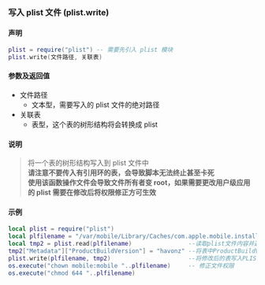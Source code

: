 ### 写入 plist 文件 \(**plist\.write**\)


#### 声明
```lua
plist = require("plist") -- 需要先引入 plist 模块
plist.write(文件路径, 关联表)
```


#### 参数及返回值
- 文件路径
    - 文本型，需要写入的 plist 文件的绝对路径
- 关联表
    - 表型，这个表的树形结构将会转换成 plist


#### 说明
> 将一个表的树形结构写入到 plist 文件中  
> **请注意不要传入有引用环的表，会导致脚本无法终止甚至卡死**   
> **使用该函数操作文件会导致文件所有者变 root，如果需要更改用户级应用的 plist 需要在修改后将权限修正方可生效**  


#### 示例  
```lua
local plist = require("plist")
local plfilename = "/var/mobile/Library/Caches/com.apple.mobile.installation.plist" --设置plist路径
local tmp2 = plist.read(plfilename)                --读取plist文件内容并返回一个TABLE
tmp2["Metadata"]["ProductBuildVersion"] = "havonz" --将表中ProductBuildVersion键值改为havonz
plist.write(plfilename, tmp2)                      --将修改后的表写入PLIST文件
os.execute("chown mobile:mobile "..plfilename)     -- 修正文件权限
os.execute("chmod 644 "..plfilename)
```

